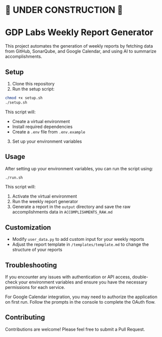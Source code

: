 # 🚧 UNDER CONSTRUCTION 🚧

# GDP Labs Weekly Report Generator

This project automates the generation of weekly reports by fetching data from GitHub, SonarQube, and Google Calendar, and using AI to summarize accomplishments.

## Setup

1. Clone this repository
2. Run the setup script:

```bash
chmod +x setup.sh
./setup.sh
```

This script will:

- Create a virtual environment
- Install required dependencies
- Create a `.env` file from `.env.example`

3. Set up your environment variables

## Usage

After setting up your environment variables, you can run the script using:

```bash
./run.sh
```

This script will:

1. Activate the virtual environment
2. Run the weekly report generator
3. Generate a report in the `output` directory and save the raw accomplishments data in `ACCOMPLISHMENTS_RAW.md`

## Customization

- Modify `user_data.py` to add custom input for your weekly reports
- Adjust the report template in `/templates/template.md` to change the structure of your reports

## Troubleshooting

If you encounter any issues with authentication or API access, double-check your environment variables and ensure you have the necessary permissions for each service.

For Google Calendar integration, you may need to authorize the application on first run. Follow the prompts in the console to complete the OAuth flow.

## Contributing

Contributions are welcome! Please feel free to submit a Pull Request.
